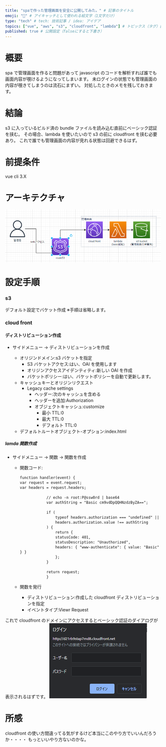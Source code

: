 ```yaml
---
title: "spaで作った管理画面を安全に公開してみた。" # 記事のタイトル
emoji: "👶" # アイキャッチとして使われる絵文字（1文字だけ）
type: "tech" # tech: 技術記事 / idea: アイデア
topics: ["vue", "aws", "s3", "cloudfront", "lambda"] # トピックス（タグ）["markdown", "rust", "aws"]のように指定する
published: true # 公開設定（falseにすると下書き）
---
```


# 概要

spa で管理画面を作ると問題があって
javascript のコードを解析すれば誰でも画面内容が覗けるようになってしまいます。
未ログインの状態でも管理画面の内容が覗きてしまうのは流石にまずい。
対処したときのメモを残しておきます。

# 結論

s3 に入っているビルド済の bundle ファイルを読み込む直前にベーシック認証を挟む。
その場合、lambda を使いたいので s3 の前に cloudfront を挟む必要あり。
これで誰でも管理画面の内容が見れる状態は回避できるはず。

# 前提条件

vue cli 3.X

# アーキテクチャ

![](/images/1.png)

# 設定手順

### s3

デフォルト設定でバケット作成 ※手順は省略します。

### cloud front

#### ディストリビューション作成

- サイドメニュー → ディストリビューションを作成

  - オリジンドメイン:s3 バケットを指定
    - S3 バケットアクセス:はい、OAI を使用します
    - オリジンアクセスアイデンティティ:新しい OAI を作成
    - バケットポリシー:はい、バケットポリシーを自動で更新します。
  - キャッシュキーとオリジンリクエスト
    - Legacy cache settings
      - ヘッダー:次のキャッシュを含める
      - ヘッダーを追加:Authorization
      - オブジェクトキャッシュ:customize
        - 最小 TTL:0
        - 最大 TTL:0
        - デフォルト TTL:0
  - デフォルトルートオブジェクト-オプション:index.html

##### lamda 関数作成

- サイドメニュー → 関数 → 関数を作成

  - 関数コード:

    ```
    function handler(event) {
    var request = event.request;
    var headers = request.headers;

                // echo -n root:P@ssw0rd | base64
                var authString = "Basic cm9vdDpQQHNzdzByZA==";

                if (
                    typeof headers.authorization === "undefined" ||
                    headers.authorization.value !== authString
                ) {
                    return {
                    statusCode: 401,
                    statusDescription: "Unauthorized",
                    headers: { "www-authenticate": { value: "Basic" } }
                    };
                }

                return request;
                }

    ```

  - 関数を発行
    - ディストリビューション:作成した cloudfront ディストリビューションを指定
    - イベントタイプ:Viewr Request

これで cloudfront のドメインにアクセスするとベーシック認証のダイアログが表示されるはずです。
![](/images/2.png)

# 所感

cloudfront の使い方間違ってる気がするけど本当にこのやり方でいいんだろうか・・・・
もっといいやり方ないのかな。
